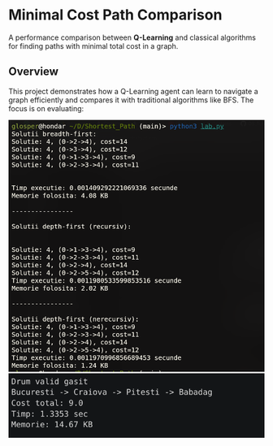 # Minimal Cost Path Comparison

A performance comparison between **Q-Learning** and classical algorithms for finding paths with minimal total cost in a graph.

## Overview

This project demonstrates how a Q-Learning agent can learn to navigate a graph efficiently and compares it with traditional algorithms like BFS. The focus is on evaluating:

![BFS and DFS performance](images/image.png)  
![Qlearning performance](images/Q_performance.png)  



